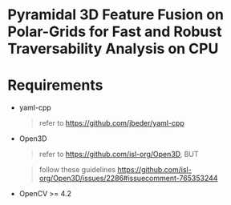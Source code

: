 # Pyramidal 3D Feature Fusion on Polar-Grids for Fast and Robust Traversability Analysis on CPU

# Requirements

 - yaml-cpp

    > refer to https://github.com/jbeder/yaml-cpp

 - Open3D
    
    > refer to https://github.com/isl-org/Open3D, BUT
    
    > follow these guidelines https://github.com/isl-org/Open3D/issues/2286#issuecomment-765353244

 - OpenCV >= 4.2 
